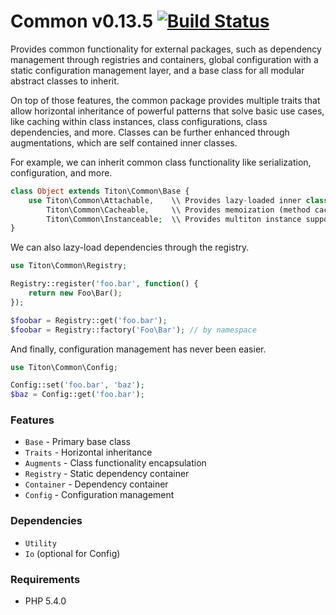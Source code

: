 # Common v0.13.5 [![Build Status](https://travis-ci.org/titon/common.png)](https://travis-ci.org/titon/common) #

Provides common functionality for external packages, such as dependency management through registries and containers,
global configuration with a static configuration management layer, and a base class for all modular abstract classes to inherit.

On top of those features, the common package provides multiple traits that allow horizontal inheritance of powerful
patterns that solve basic use cases, like caching within class instances, class configurations, class dependencies, and more.
Classes can be further enhanced through augmentations, which are self contained inner classes.

For example, we can inherit common class functionality like serialization, configuration, and more.

```php
class Object extends Titon\Common\Base {
    use Titon\Common\Attachable,    \\ Provides lazy-loaded inner class dependencies
        Titon\Common\Cacheable,     \\ Provides memoization (method caching)
        Titon\Common\Instanceable;  \\ Provides multiton instance support
}
```

We can also lazy-load dependencies through the registry.

```php
use Titon\Common\Registry;

Registry::register('foo.bar', function() {
    return new Foo\Bar();
});

$foobar = Registry::get('foo.bar');
$foobar = Registry::factory('Foo\Bar'); // by namespace
```

And finally, configuration management has never been easier.

```php
use Titon\Common\Config;

Config::set('foo.bar', 'baz');
$baz = Config::get('foo.bar');
```

### Features ###

* `Base` - Primary base class
* `Traits` - Horizontal inheritance
* `Augments` - Class functionality encapsulation
* `Registry` - Static dependency container
* `Container` - Dependency container
* `Config` - Configuration management

### Dependencies ###

* `Utility`
* `Io` (optional for Config)

### Requirements ###

* PHP 5.4.0